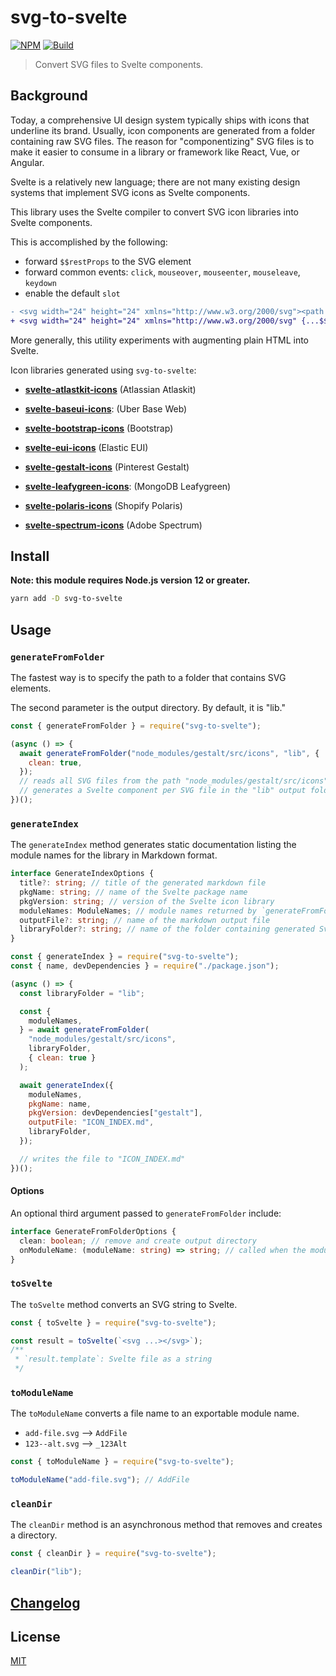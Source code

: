 # svg-to-svelte

[![NPM][npm]][npm-url]
[![Build][build]][build-badge]

> Convert SVG files to Svelte components.

## Background

Today, a comprehensive UI design system typically ships with icons that underline its brand. Usually, icon components are generated from a folder containing raw SVG files. The reason for "componentizing" SVG files is to make it easier to consume in a library or framework like React, Vue, or Angular.

Svelte is a relatively new language; there are not many existing design systems that implement SVG icons as Svelte components.

This library uses the Svelte compiler to convert SVG icon libraries into Svelte components.

This is accomplished by the following:

- forward `$$restProps` to the SVG element
- forward common events: `click`, `mouseover`, `mouseenter`, `mouseleave`, `keydown`
- enable the default `slot`

```diff
- <svg width="24" height="24" xmlns="http://www.w3.org/2000/svg"><path d="M17 1a3 3 0 0 1 3 3v16a3 3 0 0 1-3 3H7a3 3 0 0 1-3-3V4a3 3 0 0 1 3-3h10zM7 20h10v-4H7v4z" fill="#767676" fill-rule="evenodd"/></svg>
+ <svg width="24" height="24" xmlns="http://www.w3.org/2000/svg" {...$$restProps} on:click on:mouseover on:mouseenter on:mouseleave on:keydown><slot /><path d="M17 1a3 3 0 0 1 3 3v16a3 3 0 0 1-3 3H7a3 3 0 0 1-3-3V4a3 3 0 0 1 3-3h10zM7 20h10v-4H7v4z" fill="#767676" fill-rule="evenodd" /></svg>
```

More generally, this utility experiments with augmenting plain HTML into Svelte.

Icon libraries generated using `svg-to-svelte`:

- **[svelte-atlastkit-icons](https://github.com/metonym/svelte-atlastkit-icons)** (Atlassian Atlaskit)

- **[svelte-baseui-icons](https://github.com/metonym/svelte-baseui-icons)**: (Uber Base Web)

- **[svelte-bootstrap-icons](https://github.com/metonym/svelte-bootstrap-icons)** (Bootstrap)

- **[svelte-eui-icons](https://github.com/metonym/svelte-eui-icons)** (Elastic EUI)

- **[svelte-gestalt-icons](https://github.com/metonym/svelte-gestalt-icons)** (Pinterest Gestalt)

- **[svelte-leafygreen-icons](https://github.com/metonym/svelte-leafygreen-icons)**: (MongoDB Leafygreen)

- **[svelte-polaris-icons](https://github.com/metonym/svelte-polaris-icons)** (Shopify Polaris)

- **[svelte-spectrum-icons](https://github.com/metonym/svelte-spectrum-icons)** (Adobe Spectrum)

## Install

**Note: this module requires Node.js version 12 or greater.**

```bash
yarn add -D svg-to-svelte
```

## Usage

### `generateFromFolder`

The fastest way is to specify the path to a folder that contains SVG elements.

The second parameter is the output directory. By default, it is "lib."

```js
const { generateFromFolder } = require("svg-to-svelte");

(async () => {
  await generateFromFolder("node_modules/gestalt/src/icons", "lib", {
    clean: true,
  });
  // reads all SVG files from the path "node_modules/gestalt/src/icons"
  // generates a Svelte component per SVG file in the "lib" output folder
})();
```

### `generateIndex`

The `generateIndex` method generates static documentation listing the module names for the library in Markdown format.

```ts
interface GenerateIndexOptions {
  title?: string; // title of the generated markdown file
  pkgName: string; // name of the Svelte package name
  pkgVersion: string; // version of the Svelte icon library
  moduleNames: ModuleNames; // module names returned by `generateFromFolder`
  outputFile?: string; // name of the markdown output file
  libraryFolder?: string; // name of the folder containing generated Svelte components
}
```

```js
const { generateIndex } = require("svg-to-svelte");
const { name, devDependencies } = require("./package.json");

(async () => {
  const libraryFolder = "lib";

  const {
    moduleNames,
  } = await generateFromFolder(
    "node_modules/gestalt/src/icons",
    libraryFolder,
    { clean: true }
  );

  await generateIndex({
    moduleNames,
    pkgName: name,
    pkgVersion: devDependencies["gestalt"],
    outputFile: "ICON_INDEX.md",
    libraryFolder,
  });

  // writes the file to "ICON_INDEX.md"
})();
```

#### Options

An optional third argument passed to `generateFromFolder` include:

```ts
interface GenerateFromFolderOptions {
  clean: boolean; // remove and create output directory
  onModuleName: (moduleName: string) => string; // called when the moduleName is created
}
```

### `toSvelte`

The `toSvelte` method converts an SVG string to Svelte.

```js
const { toSvelte } = require("svg-to-svelte");

const result = toSvelte(`<svg ...></svg>`);
/**
 * `result.template`: Svelte file as a string
 */
```

### `toModuleName`

The `toModuleName` converts a file name to an exportable module name.

- `add-file.svg` --> `AddFile`
- `123--alt.svg` --> `_123Alt`

```ts
const { toModuleName } = require("svg-to-svelte");

toModuleName("add-file.svg"); // AddFile
```

### `cleanDir`

The `cleanDir` method is an asynchronous method that removes and creates a directory.

```ts
const { cleanDir } = require("svg-to-svelte");

cleanDir("lib");
```

## [Changelog](CHANGELOG.md)

## License

[MIT](LICENSE)

[npm]: https://img.shields.io/npm/v/svg-to-svelte.svg?color=blue
[npm-url]: https://npmjs.com/package/svg-to-svelte
[build]: https://travis-ci.com/metonym/svg-to-svelte.svg?branch=master
[build-badge]: https://travis-ci.com/metonym/svg-to-svelte
